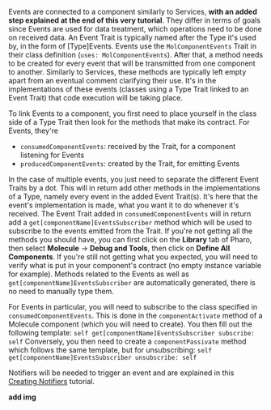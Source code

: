 Events are connected to a component similarly to Services, **with an added step explained at the end of this very tutorial**.
They differ in terms of goals since Events are used for data treatment, which operations need to be done on received data.
An Event Trait is typically named after the Type it's used by, in the form of [Type]Events.
Events use the `MolComponentEvents` Trait in their class definition (`uses: MolComponentEvents`).
After that, a method needs to be created for every event that will be transmitted from one component to another.
Similarly to Services, these methods are typically left empty apart from an eventual comment clarifying their use.
It's in the implementations of these events (classes using a Type Trait linked to an Event Trait) that code execution will be taking place.

To link Events to a component, you first need to place yourself in the class side of a Type Trait then look for the methods that make its contract.
For Events, they're 
- `consumedComponentEvents`: received by the Trait, for a component listening for Events 
- `producedComponentEvents`: created by the Trait, for emitting Events

In the case of multiple events, you just need to separate the different Event Traits by a dot.
This will in return add other methods in the implementations of a Type, namely every event in the added Event Trait(s).
It's here that the event's implementation is made, what you want it to do whenever it's received.
The Event Trait added in `consumedComponentEvents` will in return add a `get[componentName]EventsSubscriber` method which will be used to subscribe to the events emitted from the Trait.
If you're not getting all the methods you should have, you can first click on the **Library** tab of Pharo, then select **Molecule** -> **Debug and Tools**, then click on **Define All Components**. If you're still not getting what you expected, you will need to verify what is put in your component's contract (no empty instance variable for example). Methods related to the Events as well as `get[componentName]EventsSubscriber` are automatically generated, there is no need to manually type them.

For Events in particular, you will need to subscribe to the class specified in `consumedComponentEvents`. 
This is done in the `componentActivate` method of a Molecule component (which you will need to create). You then fill out the following template:
`self get[componentName]EventsSubscriber subscribe: self`
Conversely, you then need to create a `componentPassivate` method which follows the same template, but for unsubscribing:
`self get[componentName]EventsSubscriber unsubscribe: self`

Notifiers will be needed to trigger an event and are explained in this [Creating Notifiers](https://github.com/OpenSmock/Molecule/blob/main/documentation/Creating%20Notifiers.md) tutorial.

**add img**
